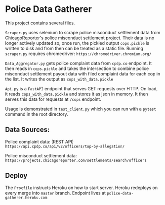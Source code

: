 # Police Data Gatherer

This project contains several files.

`Scraper.py` uses selenium to scrape police misconduct settlement data from ChicagoReporter's police misconduct settlement project.
Their data is no longer actively updated so, once run, the pickled output `cops.pickle` is written to disk and from then can be treated as a static file.
Running `scraper.py` requires chromedriver: `https://chromedriver.chromium.org/`

`Data_Aggregator.py` gets police complaint data from `cpdp.co` endpoint. It then reads in `cops.pickle` and takes the intersection to combine police misconduct settlement payout data with filed complaint data for each cop in the list. It writes the output as `cops_with_data.pickle`

`Api.py` is a `FastAPI` endpoint that serves GET requests over HTTP. On load, it reads `cops_with_data.pickle` and stores it as json in memory. It then serves this data for requests at `/cops` endpoint.

Usage is demonstrated in `test_client.py` which you can run with a `pytest` command in the root directory.

## Data Sources:

Police complaint data: (REST API) `https://api.cpdp.co/api/v2/officers/top-by-allegation/`

Police misconduct settlement data: `https://projects.chicagoreporter.com/settlements/search/officers`

## Deploy
The `Procfile` instructs Heroku on how to start server. Heroku redeploys on every merge into `master` branch. Endpoint lives at `police-data-gatherer.heroku.com`